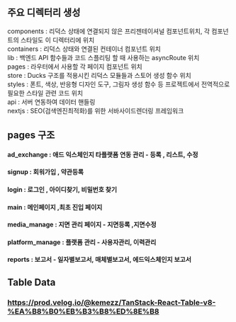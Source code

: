## 주요 디렉터리 생성
components : 리덕스 상태에 연결되지 않은 프리젠테이셔널 컴포넌트위치, 각 컴포넌트의 스타일도 이 디렉터리에 위치 \
containers : 리덕스 상태와 연결된 컨테이너 컴포넌트 위치 \
lib : 백엔드 API 함수들과 코드 스플리팅 할 때 사용하는 asyncRoute 위치\
pages : 라우터에서 사용할 각 페이지 컴포넌트 위치 \
store : Ducks 구조를 적용시킨 리덕스 모듈들과 스토어 생성 함수 위치 \
styles : 폰트, 색상, 반응형 디자인 도구, 그림자 생성 함수 등 프로젝트에서 전역적으로 필요한 스타일 관련 코드 위치 \
api : 서버 연동하여 데이터 핸들링 \
nextjs : SEO(검색엔진최적화)를 위한 서바사이드렌더링 프레임워크 


## pages 구조

#### ad_exchange : 애드 익스체인지 타플랫폼 연동 관리 - 등록 , 리스트, 수정
#### signup : 회워가입 , 약관등록 
#### login : 로그인 , 아이디찾기, 비밀번호 찾기
#### main : 메인페이지 ,최초 진입 페이지
#### media_manage :  지면 관리 페이지 - 지면등록 ,지면수정 
#### platform_manage : 플랫폼 관리 - 사용자관리, 이력관리
#### reports : 보고서 - 일자별보고서, 매체별보고서, 에드익스체인지 보고서

## Table Data
### https://prod.velog.io/@kemezz/TanStack-React-Table-v8-%EA%B8%B0%EB%B3%B8%ED%8E%B8